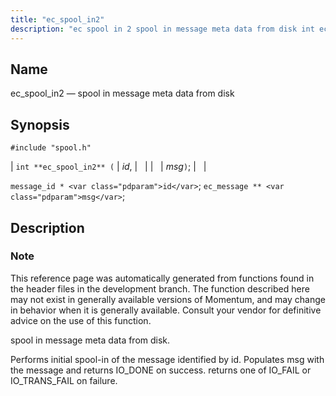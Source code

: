 ```yaml
---
title: "ec_spool_in2"
description: "ec spool in 2 spool in message meta data from disk int ec spool in 2 id msg message id id ec message msg This reference page was automatically generated from functions found in the header files in the development branch The function described here may not exist in generally..."
---
```


<a name="apis.ec_spool_in2"></a> 
## Name

ec_spool_in2 — spool in message meta data from disk

## Synopsis

`#include "spool.h"`

| `int **ec_spool_in2** (` | <var class="pdparam">id</var>, |   |
|   | <var class="pdparam">msg</var>`)`; |   |

`message_id * <var class="pdparam">id</var>`;
`ec_message ** <var class="pdparam">msg</var>`;<a name="idp62535344"></a> 
## Description

### Note

This reference page was automatically generated from functions found in the header files in the development branch. The function described here may not exist in generally available versions of Momentum, and may change in behavior when it is generally available. Consult your vendor for definitive advice on the use of this function.

spool in message meta data from disk.

Performs initial spool-in of the message identified by id. Populates msg with the message and returns IO_DONE on success. returns one of IO_FAIL or IO_TRANS_FAIL on failure.